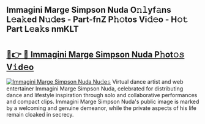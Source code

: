 ## Immagini Marge Simpson Nuda O𝚗𝚕yf𝚊ns L𝚎a𝚔ed N𝚞𝚍es - Part-fnZ P𝚑𝚘tos Vi𝚍𝚎o - H𝚘𝚝 Part L𝚎a𝚔s nmKLT

# <h2><a href="http://kf7n8v.oniu.top/?m=Immagini+Marge+Simpson+Nuda">🔗👉 🔴 Immagini Marge Simpson Nuda P𝚑ot𝚘𝚜 V𝚒d𝚎o</a></h2>

[![Immagini Marge Simpson Nuda Nu𝚍e𝚜](https://i.imgur.com/0qMVB7G.gif)](http://kf7n8v.oniu.top/?m=Immagini+Marge+Simpson+Nuda)
Virtual dance artist and web entertainer Immagini Marge Simpson Nuda, celebrated for distributing dance and lifestyle inspiration through solo and collaborative performances and compact clips. Immagini Marge Simpson Nuda's public image is marked by a welcoming and genuine demeanor, while the private aspects of his life remain cloaked in secrecy.  
